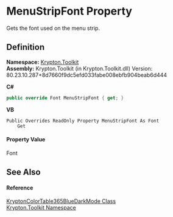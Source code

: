 # MenuStripFont Property


Gets the font used on the menu strip.



## Definition
**Namespace:** <a href="79d2eac2-21f4-54ff-7552-b20c33c30600.md">Krypton.Toolkit</a>  
**Assembly:** Krypton.Toolkit (in Krypton.Toolkit.dll) Version: 80.23.10.287+8d7660f9dc5efd033fabe008ebfb904beab6d444

**C#**
``` C#
public override Font MenuStripFont { get; }
```
**VB**
``` VB
Public Overrides ReadOnly Property MenuStripFont As Font
	Get
```



#### Property Value
Font

## See Also


#### Reference
<a href="ec22cc00-2b28-ad5e-f157-75b241a0c4ab.md">KryptonColorTable365BlueDarkMode Class</a>  
<a href="79d2eac2-21f4-54ff-7552-b20c33c30600.md">Krypton.Toolkit Namespace</a>  
